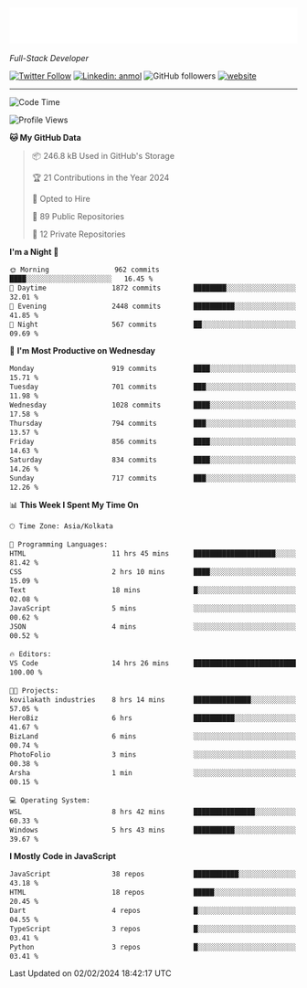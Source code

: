 <!-- START:readme-typing -->
<img src="readme-typing.svg" />
<!-- END:readme-typing -->

<p><em>Full-Stack Developer</em></p>

[![Twitter Follow](https://img.shields.io/twitter/follow/tonalmathew?style=flat)](https://twitter.com/intent/follow?screen_name=tonalmathew)
[![Linkedin: anmol](https://img.shields.io/badge/tonal-mathew?style=flat-square&logo=Linkedin&logoColor=white&link=https://www.linkedin.com/in/tonal-mathew/)](https://www.linkedin.com/in/tonal-mathew/)
![GitHub followers](https://img.shields.io/github/followers/tonalmathew?label=Follow&style=social)
[![website](https://img.shields.io/badge/Website-46a2f1.svg?&style=flat-square&logo=Google-Chrome&logoColor=white&link=http://tonalmathew.github.io/)](http://tonalmathew.github.io/)

---
<!--START_SECTION:waka-->
![Code Time](http://img.shields.io/badge/Code%20Time-1%2C219%20hrs%2042%20mins-blue)

![Profile Views](http://img.shields.io/badge/Profile%20Views-0-blue)

**🐱 My GitHub Data** 

> 📦 246.8 kB Used in GitHub's Storage 
 > 
> 🏆 21 Contributions in the Year 2024
 > 
> 💼 Opted to Hire
 > 
> 📜 89 Public Repositories 
 > 
> 🔑 12 Private Repositories 
 > 
**I'm a Night 🦉** 

```text
🌞 Morning                962 commits         ████░░░░░░░░░░░░░░░░░░░░░   16.45 % 
🌆 Daytime                1872 commits        ████████░░░░░░░░░░░░░░░░░   32.01 % 
🌃 Evening                2448 commits        ██████████░░░░░░░░░░░░░░░   41.85 % 
🌙 Night                  567 commits         ██░░░░░░░░░░░░░░░░░░░░░░░   09.69 % 
```
📅 **I'm Most Productive on Wednesday** 

```text
Monday                   919 commits         ████░░░░░░░░░░░░░░░░░░░░░   15.71 % 
Tuesday                  701 commits         ███░░░░░░░░░░░░░░░░░░░░░░   11.98 % 
Wednesday                1028 commits        ████░░░░░░░░░░░░░░░░░░░░░   17.58 % 
Thursday                 794 commits         ███░░░░░░░░░░░░░░░░░░░░░░   13.57 % 
Friday                   856 commits         ████░░░░░░░░░░░░░░░░░░░░░   14.63 % 
Saturday                 834 commits         ████░░░░░░░░░░░░░░░░░░░░░   14.26 % 
Sunday                   717 commits         ███░░░░░░░░░░░░░░░░░░░░░░   12.26 % 
```


📊 **This Week I Spent My Time On** 

```text
🕑︎ Time Zone: Asia/Kolkata

💬 Programming Languages: 
HTML                     11 hrs 45 mins      ████████████████████░░░░░   81.42 % 
CSS                      2 hrs 10 mins       ████░░░░░░░░░░░░░░░░░░░░░   15.09 % 
Text                     18 mins             █░░░░░░░░░░░░░░░░░░░░░░░░   02.08 % 
JavaScript               5 mins              ░░░░░░░░░░░░░░░░░░░░░░░░░   00.62 % 
JSON                     4 mins              ░░░░░░░░░░░░░░░░░░░░░░░░░   00.52 % 

🔥 Editors: 
VS Code                  14 hrs 26 mins      █████████████████████████   100.00 % 

🐱‍💻 Projects: 
kovilakath industries    8 hrs 14 mins       ██████████████░░░░░░░░░░░   57.05 % 
HeroBiz                  6 hrs               ██████████░░░░░░░░░░░░░░░   41.67 % 
BizLand                  6 mins              ░░░░░░░░░░░░░░░░░░░░░░░░░   00.74 % 
PhotoFolio               3 mins              ░░░░░░░░░░░░░░░░░░░░░░░░░   00.38 % 
Arsha                    1 min               ░░░░░░░░░░░░░░░░░░░░░░░░░   00.15 % 

💻 Operating System: 
WSL                      8 hrs 42 mins       ███████████████░░░░░░░░░░   60.33 % 
Windows                  5 hrs 43 mins       ██████████░░░░░░░░░░░░░░░   39.67 % 
```

**I Mostly Code in JavaScript** 

```text
JavaScript               38 repos            ███████████░░░░░░░░░░░░░░   43.18 % 
HTML                     18 repos            █████░░░░░░░░░░░░░░░░░░░░   20.45 % 
Dart                     4 repos             █░░░░░░░░░░░░░░░░░░░░░░░░   04.55 % 
TypeScript               3 repos             █░░░░░░░░░░░░░░░░░░░░░░░░   03.41 % 
Python                   3 repos             █░░░░░░░░░░░░░░░░░░░░░░░░   03.41 % 
```




 Last Updated on 02/02/2024 18:42:17 UTC
<!--END_SECTION:waka-->
